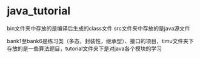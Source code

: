 # java_tutorial

bin文件夹中存放的是编译后生成的class文件
src文件夹中存放的是java源文件

bank1至bank6是练习类（多态，封装性，继承型）、接口的项目，timu文件夹下存放的是一些算法题目，tutorial文件夹下是对java各个模块的学习
